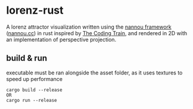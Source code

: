 
# lorenz-rust

A lorenz attractor visualization written using the [nannou framework](https://github.com/nannou-org/nannou) ([nannou.cc](https://nannou.cc/)) in rust inspired by [The Coding Train](https://www.youtube.com/watch?v=f0lkz2gSsIk), and rendered in 2D with an implementation of perspective projection. 
## build & run

executable must be ran alongside the asset folder, as it uses textures to speed up performance

```console
cargo build --release
OR
cargo run --release
```
